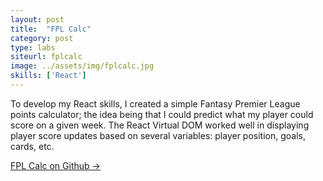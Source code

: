 ```yaml
---
layout: post
title:  "FPL Calc"
category: post
type: labs
siteurl: fplcalc
image: ../assets/img/fplcalc.jpg
skills: ['React']
---
```

To develop my React skills, I created a simple Fantasy Premier League points calculator; the idea being that I could predict what my player could score on a given week. The React Virtual DOM worked well in displaying player score updates based on several variables: player position, goals, cards, etc. 

[FPL Calc on Github &rarr;](https://github.com/carlwood/fplcalc)